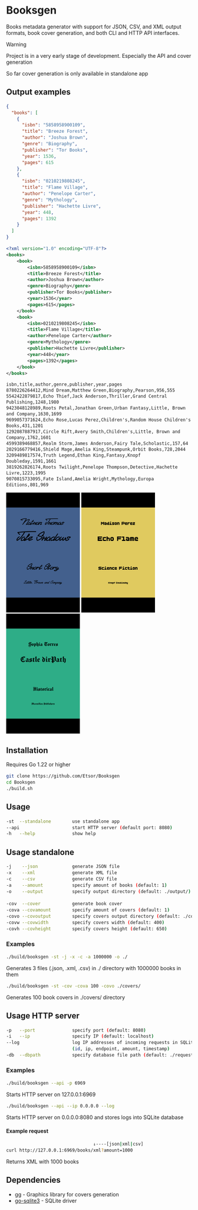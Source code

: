 # Booksgen
Books metadata generator with support for JSON, CSV, and XML output formats, book cover generation, and both CLI and HTTP API interfaces.

> [!WARNING]
> Project is in a very early stage of development. Especially the API and cover generation
>
> So far cover generation is only available in standalone app  

## Output examples
```json
{
  "books": [
    {
      "isbn": "5858958900109",
      "title": "Breeze Forest",
      "author": "Joshua Brown",
      "genre": "Biography",
      "publisher": "Tor Books",
      "year": 1536,
      "pages": 615
    },
    {
      "isbn": "0210219808245",
      "title": "Flame Village",
      "author": "Penelope Carter",
      "genre": "Mythology",
      "publisher": "Hachette Livre",
      "year": 448,
      "pages": 1392
    }
  ]
}
```

```xml
<?xml version="1.0" encoding="UTF-8"?>
<books>
    <book>
        <isbn>5858958900109</isbn>
        <title>Breeze Forest</title>
        <author>Joshua Brown</author>
        <genre>Biography</genre>
        <publisher>Tor Books</publisher>
        <year>1536</year>
        <pages>615</pages>
    </book>
    <book>
        <isbn>0210219808245</isbn>
        <title>Flame Village</title>
        <author>Penelope Carter</author>
        <genre>Mythology</genre>
        <publisher>Hachette Livre</publisher>
        <year>448</year>
        <pages>1392</pages>
    </book>
</books>
```

```csv
isbn,title,author,genre,publisher,year,pages
8780226264412,Mind Dream,Matthew Green,Biography,Pearson,956,555
5542422879817,Echo Thief,Jack Anderson,Thriller,Grand Central Publishing,1248,1980
9423048128989,Roots Petal,Jonathan Green,Urban Fantasy,Little, Brown and Company,1630,1699
9699057371624,Echo Rose,Lucas Perez,Children's,Random House Children's Books,431,1201
1292087887917,Circle Rift,Avery Smith,Children's,Little, Brown and Company,1762,1601
4599389468857,Realm Storm,James Anderson,Fairy Tale,Scholastic,157,64
2029166779416,Shield Mage,Amelia King,Steampunk,Orbit Books,728,2044
3209489817574,Truth Legend,Ethan King,Fantasy,Knopf Doubleday,1591,1661
3819262826174,Roots Twilight,Penelope Thompson,Detective,Hachette Livre,1223,1995
9070815733095,Fate Island,Amelia Wright,Mythology,Europa Editions,801,969
```


<p>
<img src="res/github/example1.png" width="200">
<img src="res/github/example2.png" width="200">
<img src="res/github/example3.png" width="200">
</p>

## Installation

Requires Go 1.22 or higher

```sh
git clone https://github.com/Etsor/Booksgen
cd Booksgen
./build.sh
```

## Usage
```sh
-st  --standalone        use standalone app
--api                    start HTTP server (default port: 8080)
-h   --help              show help
```

## Usage standalone
```sh
-j    --json             generate JSON file
-x    --xml              generate XML file
-c    --csv              generate CSV file
-a    --amount           specify amount of books (default: 1)
-o    --output           specify output directory (default: ./output/)

-cov  --cover            generate book cover
-cova --covamount        specify amount of covers (default: 1)
-covo --covoutput        specify covers output directory (default: ./covoutput/)
-covw --covwidth         specify covers width (default: 400)
-covh --covheight        specify covers height (default: 650)
```
### Examples
```sh
./build/booksgen -st -j -x -c -a 1000000 -o ./
```
Generates 3 files (.json, .xml, .csv) in ./ directory with 1000000 books in them

```sh
./build/booksgen -st -cov -cova 100 -covo ./covers/
```
Generates 100 book covers in ./covers/ directory

## Usage HTTP server
```sh
-p   --port              specify port (default: 8080)
-i   --ip                specify IP (default: localhost)
--log                    log IP addresses of incoming requests in SQLite database
                         (id, ip, endpoint, amount, timestamp)
-db  --dbpath            specify database file path (default: ./requests.db)
```

### Examples
```sh
./build/booksgen --api -p 6969
```
Starts HTTP server on 127.0.0.1:6969

```sh
./build/booksgen --api --ip 0.0.0.0 --log
```
Starts HTTP server on 0.0.0.0:8080 and stores logs into SQLite database

#### Example request
```sh
                                 ↓----[json|xml|csv]
curl http://127.0.0.1:6969/books/xml?amount=1000
```

Returns XML with 1000 books


## Dependencies

- [gg](https://github.com/fogleman/gg) - Graphics library for covers generation
- [go-sqlite3](https://github.com/mattn/go-sqlite3) - SQLite driver
